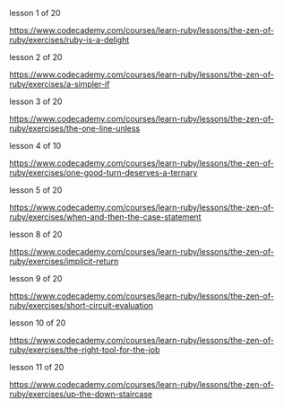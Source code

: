 
lesson 1 of 20

https://www.codecademy.com/courses/learn-ruby/lessons/the-zen-of-ruby/exercises/ruby-is-a-delight

lesson 2 of 20

https://www.codecademy.com/courses/learn-ruby/lessons/the-zen-of-ruby/exercises/a-simpler-if

lesson 3 of 20

https://www.codecademy.com/courses/learn-ruby/lessons/the-zen-of-ruby/exercises/the-one-line-unless

lesson 4 of 10

https://www.codecademy.com/courses/learn-ruby/lessons/the-zen-of-ruby/exercises/one-good-turn-deserves-a-ternary


lesson 5 of 20

https://www.codecademy.com/courses/learn-ruby/lessons/the-zen-of-ruby/exercises/when-and-then-the-case-statement



lesson 8 of 20

https://www.codecademy.com/courses/learn-ruby/lessons/the-zen-of-ruby/exercises/implicit-return


lesson 9 of 20

https://www.codecademy.com/courses/learn-ruby/lessons/the-zen-of-ruby/exercises/short-circuit-evaluation

lesson 10 of 20

https://www.codecademy.com/courses/learn-ruby/lessons/the-zen-of-ruby/exercises/the-right-tool-for-the-job


lesson 11 of 20

https://www.codecademy.com/courses/learn-ruby/lessons/the-zen-of-ruby/exercises/up-the-down-staircase
